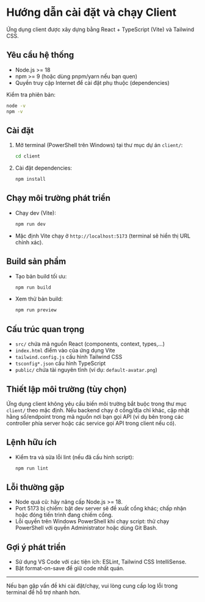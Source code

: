 # Hướng dẫn cài đặt và chạy Client

Ứng dụng client được xây dựng bằng React + TypeScript (Vite) và Tailwind CSS.

## Yêu cầu hệ thống
- Node.js >= 18
- npm >= 9 (hoặc dùng pnpm/yarn nếu bạn quen)
- Quyền truy cập Internet để cài đặt phụ thuộc (dependencies)

Kiểm tra phiên bản:

```bash
node -v
npm -v
```

## Cài đặt
1. Mở terminal (PowerShell trên Windows) tại thư mục dự án `client/`:
   ```bash
   cd client
   ```
2. Cài đặt dependencies:
   ```bash
   npm install
   ```

## Chạy môi trường phát triển
- Chạy dev (Vite):
  ```bash
  npm run dev
  ```
- Mặc định Vite chạy ở `http://localhost:5173` (terminal sẽ hiển thị URL chính xác).

## Build sản phẩm
- Tạo bản build tối ưu:
  ```bash
  npm run build
  ```
- Xem thử bản build:
  ```bash
  npm run preview
  ```

## Cấu trúc quan trọng
- `src/` chứa mã nguồn React (components, context, types,...)
- `index.html` điểm vào của ứng dụng Vite
- `tailwind.config.js` cấu hình Tailwind CSS
- `tsconfig*.json` cấu hình TypeScript
- `public/` chứa tài nguyên tĩnh (ví dụ: `default-avatar.png`)

## Thiết lập môi trường (tùy chọn)
Ứng dụng client không yêu cầu biến môi trường bắt buộc trong thư mục `client/` theo mặc định.
Nếu backend chạy ở cổng/địa chỉ khác, cập nhật hằng số/endpoint trong mã nguồn nơi bạn gọi API (ví dụ bên trong các controller phía server hoặc các service gọi API trong client nếu có).

## Lệnh hữu ích
- Kiểm tra và sửa lỗi lint (nếu đã cấu hình script):
  ```bash
  npm run lint
  ```

## Lỗi thường gặp
- Node quá cũ: hãy nâng cấp Node.js >= 18.
- Port 5173 bị chiếm: bật dev server sẽ đề xuất cổng khác; chấp nhận hoặc đóng tiến trình đang chiếm cổng.
- Lỗi quyền trên Windows PowerShell khi chạy script: thử chạy PowerShell với quyền Administrator hoặc dùng Git Bash.

## Gợi ý phát triển
- Sử dụng VS Code với các tiện ích: ESLint, Tailwind CSS IntelliSense.
- Bật format-on-save để giữ code nhất quán.

---
Nếu bạn gặp vấn đề khi cài đặt/chạy, vui lòng cung cấp log lỗi trong terminal để hỗ trợ nhanh hơn.

